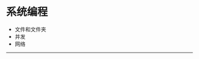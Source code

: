# 系统编程

+ 文件和文件夹
+ 并发
+ 网络

--------------------------------------------------------------------------------
